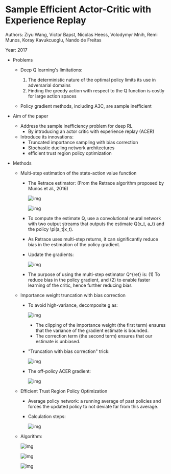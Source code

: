 # Sample Efficient Actor-Critic with Experience Replay

Authors: Ziyu Wang, Victor Bapst, Nicolas Heess, Volodymyr Mnih, Remi Munos, Koray Kavukcuoglu, Nando de Freitas

Year: 2017

- Problems

  - Deep Q learning's limitations:
    1. The deterministic nature of the optimal policy limits its use in adversarial domains
    2. Finding the greedy action with respect to the Q function is costly for large action spaces

  - Policy gradient methods, including A3C,  are sample inefficient

- Aim of the paper

  - Address the sample inefficiency problem for deep RL
    - By introducing an actor critic with experience replay (ACER)
  - Introduce its innovations:
    - Truncated importance sampling with bias correction
    - Stochastic dueling network architectures
    - efficient trust region policy optimization

- Methods

  - Multi-step estimation of the state-action value function

    - The Retrace estimator: (From the Retrace algorithm proposed by Munos et al., 2016)

      ![img](https://github.com/RPC2/DRL_paper_summary/blob/master/imgs/013_1.png)

      ![img](https://github.com/RPC2/DRL_paper_summary/blob/master/imgs/013_2.png)

    - To compute the estimate Q, use a convolutional neural network with two output streams that outputs the estimate Q(x_t, a_t) and the policy \pi(a_t|x_t).

    - As Retrace uses multi-step returns, it can significantly reduce bias in the estimation of the policy gradient.

    - Update the gradients:

      ![img](https://github.com/RPC2/DRL_paper_summary/blob/master/imgs/013_3.png)

    - The purpose of using the multi-step estimator Q^{ret} is: (1) To reduce bias in the policy gradient, and (2) to enable faster learning of the critic, hence further reducing bias

  - Importance weight truncation with bias correction

    - To avoid high-variance, decomposite g as:

      ![img](https://github.com/RPC2/DRL_paper_summary/blob/master/imgs/013_4.png)

      - The clipping of the importance weight (the first term) ensures that the variance of the gradient estimate is bounded.
      - The correction term (the second term) ensures that our estimate is unbiased.

    - "Truncation with bias correction" trick:

      ![img](https://github.com/RPC2/DRL_paper_summary/blob/master/imgs/013_5.png)

    - The off-policy ACER gradient:

      ![img](https://github.com/RPC2/DRL_paper_summary/blob/master/imgs/013_6.png)

  - Efficient Trust Region Policy Optimization

    - Average policy network: a running average of past policies and forces the updated policy to not deviate far from this average.

    - Calculation steps:

      ![img](https://github.com/RPC2/DRL_paper_summary/blob/master/imgs/013_7.png)

  - Algorithm:

    ![img](https://github.com/RPC2/DRL_paper_summary/blob/master/imgs/013_8.png)

    ![img](https://github.com/RPC2/DRL_paper_summary/blob/master/imgs/013_9.png)

    ![img](https://github.com/RPC2/DRL_paper_summary/blob/master/imgs/013_10.png)